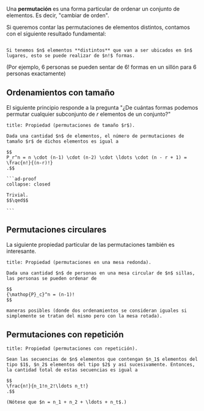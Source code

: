 Una **permutación** es una forma particular de ordenar un conjunto de elementos. Es decir, "cambiar de orden".

Si queremos contar las permutaciones de elementos distintos, contamos con el siguiente resultado fundamental:

```ad-theorem

Si tenemos $n$ elementos **distintos** que van a ser ubicados en $n$ lugares, esto se puede realizar de $n!$ formas.

```

(Por ejemplo, $6$ personas se pueden sentar de $6!$ formas en un sillón para $6$ personas exactamente)

## Ordenamientos con tamaño

El siguiente principio responde a la pregunta "¿De cuántas formas podemos permutar cualquier subconjunto de $r$ elementos de un conjunto?"

````ad-proposition
title: Propiedad (permutaciones de tamaño $r$).

Dada una cantidad $n$ de elementos, el número de permutaciones de tamaño $r$ de dichos elementos es igual a

$$
P_r^n = n \cdot (n-1) \cdot (n-2) \cdot \ldots \cdot (n - r + 1) = \frac{n!}{(n-r)!}
.$$

```ad-proof
collapse: closed

Trivial.
$$\qed$$

```

````

## Permutaciones circulares

La siguiente propiedad particular de las permutaciones también es interesante.

```ad-proposition
title: Propiedad (permutaciones en una mesa redonda).

Dada una cantidad $n$ de personas en una mesa circular de $n$ sillas, las personas se pueden ordenar de

$$
{\mathop{P}_c}^n = (n-1)!
$$

maneras posibles (donde dos ordenamientos se consideran iguales si simplemente se tratan del mismo pero con la mesa rotada).

```

## Permutaciones con repetición

```ad-proposition
title: Propiedad (permutaciones con repetición).

Sean las secuencias de $n$ elementos que contengan $n_1$ elementos del tipo $1$, $n_2$ elementos del tipo $2$ y así sucesivamente. Entonces, la cantidad total de estas secuencias es igual a

$$
\frac{n!}{n_1!n_2!\ldots n_t!}
.$$

(Nótese que $n = n_1 + n_2 + \ldots + n_t$.)

```
